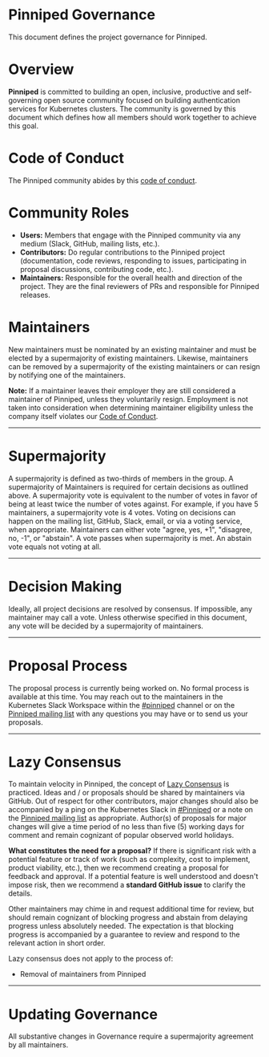 # Pinniped Governance

This document defines the project governance for Pinniped.

# Overview

**Pinniped** is committed to building an open, inclusive, productive and self-governing open source community focused on building authentication services for Kubernetes clusters. The
community is governed by this document which defines how all members should work together to achieve this goal.

# Code of Conduct

The Pinniped community abides by this [code of conduct](https://github.com/vmware-tanzu/pinniped/blob/main/CODE_OF_CONDUCT.md).

# Community Roles

* **Users:** Members that engage with the Pinniped community via any medium (Slack, GitHub, mailing lists, etc.).
* **Contributors:** Do regular contributions to the Pinniped project (documentation, code reviews, responding to issues, participating in proposal discussions, contributing code, etc.).
* **Maintainers:** Responsible for the overall health and direction of the project. They are the final reviewers of PRs and responsible for Pinniped releases.

# Maintainers
New maintainers must be nominated by an existing maintainer and must be elected by a supermajority of existing maintainers. Likewise, maintainers can be removed by a supermajority of the existing maintainers or can resign by notifying one of the maintainers.

**Note:** If a maintainer leaves their employer they are still considered a maintainer of Pinniped, unless they voluntarily resign. Employment is not taken into consideration when determining maintainer eligibility unless the company itself violates our [Code of Conduct](https://github.com/vmware-tanzu/pinniped/blob/main/CODE_OF_CONDUCT.md).

---
# Supermajority
A supermajority is defined as two-thirds of members in the group. A supermajority of Maintainers is required for certain decisions as outlined above. A supermajority vote is equivalent to the number of votes in favor of being at least twice the number of votes against. For example, if you have 5 maintainers, a supermajority vote is 4 votes. Voting on decisions can happen on the mailing list, GitHub, Slack, email, or via a voting service, when appropriate. Maintainers can either vote "agree, yes, +1", "disagree, no, -1", or "abstain". A vote passes when supermajority is met. An abstain vote equals not voting at all.

---
# Decision Making
Ideally, all project decisions are resolved by consensus. If impossible, any maintainer may call a vote. Unless otherwise specified in this document, any vote will be decided by a supermajority of maintainers.

---
# Proposal Process
The proposal process is currently being worked on. No formal process is available at this time. You may reach out to the maintainers in the Kubernetes Slack Workspace within the [#pinniped](https://kubernetes.slack.com/archives/C01BW364RJA) channel or on the [Pinniped mailing list](project-pinniped@googlegroups.com) with any questions you may have or to send us your proposals.

---
# Lazy Consensus
To maintain velocity in Pinniped, the concept of [Lazy Consensus](http://en.osswiki.info/concepts/lazy_consensus) is practiced. Ideas and / or proposals should be shared by maintainers via GitHub. Out of respect for other contributors, major changes should also be accompanied by a ping on the Kubernetes Slack in [#Pinniped](https://kubernetes.slack.com/archives/C01BW364RJA) or a note on the [Pinniped mailing list](project-pinniped@googlegroups.com) as appropriate. Author(s) of proposals for major changes will give a time period of no less than five (5) working days for comment and remain cognizant of popular observed world holidays.

**What constitutes the need for a proposal?**
If there is significant risk with a potential feature or track of work (such as complexity, cost to implement, product viability, etc.), then we recommend creating a proposal for feedback and approval. If a potential feature is well understood and doesn't impose risk, then we recommend a **standard GitHub issue** to clarify the details.

Other maintainers may chime in and request additional time for review, but should remain cognizant of blocking progress and abstain from delaying progress unless absolutely needed. The expectation is that blocking progress is accompanied by a guarantee to review and respond to the relevant action in short order.

Lazy consensus does not apply to the process of:
* Removal of maintainers from Pinniped

---
# Updating Governance
All substantive changes in Governance require a supermajority agreement by all maintainers.
